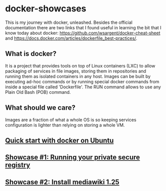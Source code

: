 # docker-showcases
This is my journey with docker, unleashed. Besides the official documentation there are two links that I found useful in learning the bit that I know today about docker: https://github.com/wsargent/docker-cheat-sheet and https://docs.docker.com/articles/dockerfile_best-practices/.

## What is docker?
It is a project that provides tools on top of Linux containers (LXC) to allow packaging of services in file images, storing them in repositories and running them as isolated containers in any host. Images can be built by executing ad-hoc commands or by running special docker commands from inside a special file called 'Dockerfile'. The RUN command allows to use any Plain Old Bash (POB) command.

## What should we care?
Images are a fraction of what a whole OS is so keeping services configuration is lighter than relying on storing a whole VM.

## [Quick start with docker on Ubuntu](docs/docker-install.md)

## [Showcase #1: Running your private secure registry](docs/docker-registry.md)

## [Showcase #2: Install mediawiki 1.25](https://gist.github.com/nestoru/2859b211d14d80f8a931#file-dockerized-mediawiki-1-25-upgrade)







